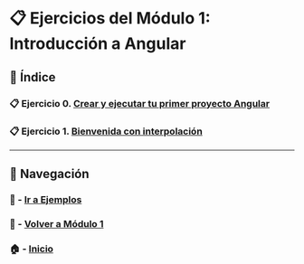 # 📋 Ejercicios del Módulo 1: Introducción a Angular

## 📌 Índice

### 📋 Ejercicio 0. [Crear y ejecutar tu primer proyecto Angular](./Enunciados/Ejercicio_0.md)  
### 📋 Ejercicio 1. [Bienvenida con interpolación](./Enunciados/Ejercicio_1.md)

---

## 🔁 Navegación

### 🧪 - [Ir a Ejemplos](../Ejemplos/README.md)

### 📘 - [Volver a Módulo 1](../Modulo_1.md)

### 🏠 - [Inicio](../../README.md)
